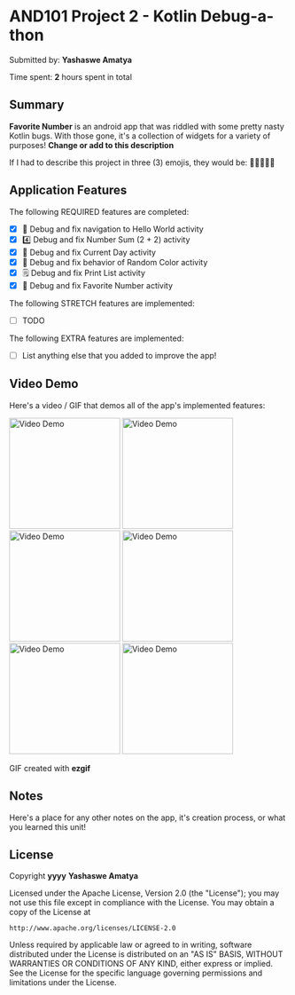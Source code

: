 <!-- (This is a comment) INSTRUCTIONS: Go through this page and fill out any **bolded** entries with their correct values.-->

# AND101 Project 2 - Kotlin Debug-a-thon

Submitted by: **Yashaswe Amatya**

Time spent: **2** hours spent in total

## Summary

**Favorite Number** is an android app that was riddled with some pretty nasty Kotlin bugs.  With those gone, it's a collection of widgets for a variety of purposes!  **Change or add to this description**

If I had to describe this project in three (3) emojis, they would be: **🤖💪🏻🙌🏿**

## Application Features

<!-- (This is a comment) Please be sure to change the [ ] to [x] for any features you completed.  If a feature is not checked [x], you might miss the points for that item! -->

The following REQUIRED features are completed:

- [x] 👋 Debug and fix navigation to Hello World activity
- [x] 4️⃣ Debug and fix Number Sum (2 + 2) activity
- [x] 📅 Debug and fix Current Day activity 
- [x] 🌈 Debug and fix behavior of Random Color activity
- [x] 🗒️ Debug and fix Print List activity
- [x] 💯 Debug and fix Favorite Number activity

The following STRETCH features are implemented:

- [ ] TODO

The following EXTRA features are implemented:

- [ ] List anything else that you added to improve the app!

## Video Demo

Here's a video / GIF that demos all of the app's implemented features:

<img src='https://github.com/Yashaswe/codepath-favNum/assets/86225904/8322b112-d627-4488-a04d-b837b56060fd' title='Video Demo' width='200' alt='Video Demo' />

<img src='https://github.com/Yashaswe/codepath-favNum/assets/86225904/3eba63ae-699b-4cd8-8e96-98b08ba4fb80' title='Video Demo' width='200' alt='Video Demo' />

<img src='https://github.com/Yashaswe/codepath-favNum/assets/86225904/d4394422-53fa-43b7-b1ff-7d24cf2c572d' title='Video Demo' width='200' alt='Video Demo' />

<img src='https://github.com/Yashaswe/codepath-favNum/assets/86225904/59e0b562-6206-4e35-9867-796c880469cb' title='Video Demo' width='200' alt='Video Demo' />

<img src='https://github.com/Yashaswe/codepath-favNum/assets/86225904/3aa0ee9a-2d6e-4358-9b75-af464f61c425' title='Video Demo' width='200' alt='Video Demo' />

<img src='https://github.com/Yashaswe/codepath-favNum/assets/86225904/10f2c64c-4397-49d5-b84d-10d77770cdfc' title='Video Demo' width='200' alt='Video Demo' />



GIF created with **ezgif**

<!-- Recommended tools:
- [Kap](https://getkap.co/) for macOS
- [ScreenToGif](https://www.screentogif.com/) for Windows
- [peek](https://github.com/phw/peek) for Linux. -->

## Notes

Here's a place for any other notes on the app, it's creation process, or what you learned this unit!

## License

Copyright **yyyy** **Yashaswe Amatya**

Licensed under the Apache License, Version 2.0 (the "License");
you may not use this file except in compliance with the License.
You may obtain a copy of the License at

    http://www.apache.org/licenses/LICENSE-2.0

Unless required by applicable law or agreed to in writing, software
distributed under the License is distributed on an "AS IS" BASIS,
WITHOUT WARRANTIES OR CONDITIONS OF ANY KIND, either express or implied.
See the License for the specific language governing permissions and
limitations under the License.
